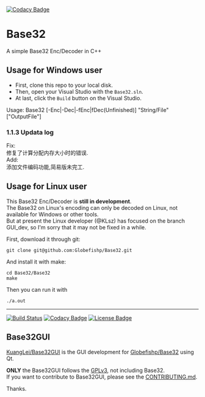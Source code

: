 [![Codacy Badge](https://api.codacy.com/project/badge/Grade/fd0ec010520447c597207fcdb0acc57a)](https://www.codacy.com/app/KuangLei/Base32?utm_source=github.com&amp;utm_medium=referral&amp;utm_content=Globefishp/Base32&amp;utm_campaign=Badge_Grade)  

# Base32
A simple Base32 Enc/Decoder in C++  

## Usage for Windows user

* First, clone this repo to your local disk.
* Then, open your Visual Studio with the `Base32.sln`.
* At last, click the `Build` button on the Visual Studio.

Usage: Base32 [-Enc|-Dec|-fEnc|fDec(Unfinished)] "String/File" ["OutputFile"]
### 1.1.3 Updata log  
Fix:  
修复了计算分配内存大小时的错误.  
Add:  
添加文件编码功能,简易版未完工.  

## Usage for Linux user
This Base32 Enc/Decoder is **still in development**.  
The Base32 on Linux's encoding can only be decoded on Linux, not available for Windows or other tools.  
But at present the Linux developer (@KLsz) has focused on the branch GUI\_dev, so I'm sorry that it may not be fixed in a while.  

First, download it through git:  
```
git clone git@github.com:Globefishp/Base32.git
```
And install it with make:  
```
cd Base32/Base32
make
```
Then you can run it with  
```
./a.out
```

---

[![Build Status](https://travis-ci.org/KuangLei/Base32GUI.svg?branch=GUI_dev)](https://travis-ci.org/KuangLei/Base32GUI)
[![Codacy Badge](https://api.codacy.com/project/badge/Grade/c4b924467ef846068ffb1dcb325077c6)](https://www.codacy.com/app/KuangLei/Base32GUI?utm_source=github.com&amp;utm_medium=referral&amp;utm_content=KuangLei/Base32GUI&amp;utm_campaign=Badge_Grade)
[![License Badge](https://img.shields.io/badge/license-GPL-blue.svg)](https://github.com/KuangLei/Base32GUI/blob/GUI_dev/Base32GUI/LICENSE)  
## Base32GUI
[KuangLei/Base32GUI](https://github.com/KuangLei/Base32GUI/tree/GUI_dev/Base32GUI) is the GUI development for [Globefishp/Base32](https://github.com/Globefishp/Base32/) using Qt.  

**ONLY** the Base32GUI follows the [GPLv3](https://github.com/KuangLei/Base32GUI/blob/GUI_dev/Base32GUI/LICENSE), not including Base32.  
If you want to contribute to Base32GUI, please see the [CONTRIBUTING.md](https://github.com/KuangLei/Base32GUI/blob/GUI_dev/Base32GUI/CONTRIBUTING.md).  

Thanks.  

